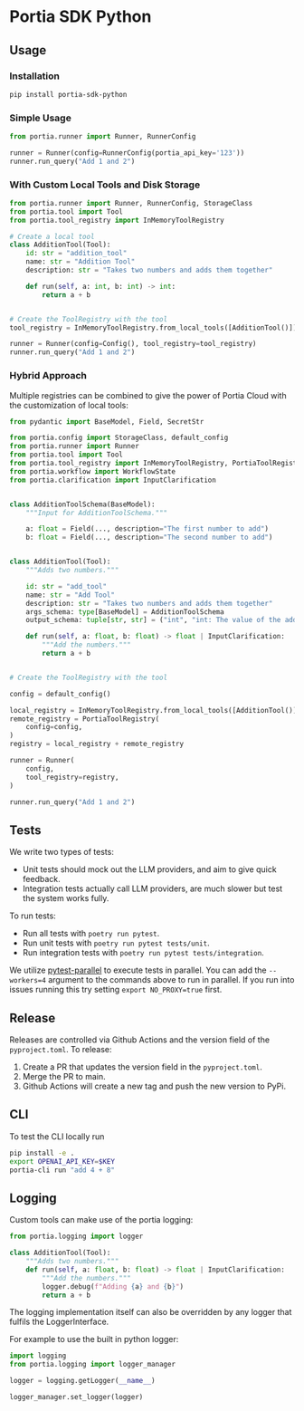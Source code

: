 # Portia SDK Python


## Usage

### Installation

```bash
pip install portia-sdk-python 
```


### Simple Usage

```python
from portia.runner import Runner, RunnerConfig

runner = Runner(config=RunnerConfig(portia_api_key='123'))
runner.run_query("Add 1 and 2")
```


### With Custom Local Tools and Disk Storage

```python
from portia.runner import Runner, RunnerConfig, StorageClass
from portia.tool import Tool
from portia.tool_registry import InMemoryToolRegistry

# Create a local tool
class AdditionTool(Tool):
    id: str = "addition_tool"
    name: str = "Addition Tool"
    description: str = "Takes two numbers and adds them together"

    def run(self, a: int, b: int) -> int:
        return a + b


# Create the ToolRegistry with the tool
tool_registry = InMemoryToolRegistry.from_local_tools([AdditionTool()])

runner = Runner(config=Config(), tool_registry=tool_registry)
runner.run_query("Add 1 and 2")
```

### Hybrid Approach

Multiple registries can be combined to give the power of Portia Cloud with the customization of local tools:

```python
from pydantic import BaseModel, Field, SecretStr

from portia.config import StorageClass, default_config
from portia.runner import Runner
from portia.tool import Tool
from portia.tool_registry import InMemoryToolRegistry, PortiaToolRegistry
from portia.workflow import WorkflowState
from portia.clarification import InputClarification


class AdditionToolSchema(BaseModel):
    """Input for AdditionToolSchema."""

    a: float = Field(..., description="The first number to add")
    b: float = Field(..., description="The second number to add")


class AdditionTool(Tool):
    """Adds two numbers."""

    id: str = "add_tool"
    name: str = "Add Tool"
    description: str = "Takes two numbers and adds them together"
    args_schema: type[BaseModel] = AdditionToolSchema
    output_schema: tuple[str, str] = ("int", "int: The value of the addition")

    def run(self, a: float, b: float) -> float | InputClarification:
        """Add the numbers."""
        return a + b


# Create the ToolRegistry with the tool

config = default_config()

local_registry = InMemoryToolRegistry.from_local_tools([AdditionTool()]) 
remote_registry = PortiaToolRegistry(
    config=config,
)
registry = local_registry + remote_registry

runner = Runner(
    config,
    tool_registry=registry,
)

runner.run_query("Add 1 and 2")
```


## Tests

We write two types of tests:
- Unit tests should mock out the LLM providers, and aim to give quick feedback. 
- Integration tests actually call LLM providers, are much slower but test the system works fully.

To run tests:
- Run all tests with `poetry run pytest`.
- Run unit tests with `poetry run pytest tests/unit`.
- Run integration tests with `poetry run pytest tests/integration`.

We utilize [pytest-parallel](https://pypi.org/project/pytest-parallel/) to execute tests in parallel. You can add the `--workers=4` argument to the commands above to run in parallel. If you run into issues running this try setting `export NO_PROXY=true` first.

## Release

Releases are controlled via Github Actions and the version field of the `pyproject.toml`. To release:

1. Create a PR that updates the version field in the `pyproject.toml`.
2. Merge the PR to main.
3. Github Actions will create a new tag and push the new version to PyPi.

## CLI 

To test the CLI locally run 

```bash
pip install -e . 
export OPENAI_API_KEY=$KEY
portia-cli run "add 4 + 8"
```

## Logging

Custom tools can make use of the portia logging:

```python
from portia.logging import logger

class AdditionTool(Tool):
    """Adds two numbers."""
    def run(self, a: float, b: float) -> float | InputClarification:
        """Add the numbers."""
        logger.debug(f"Adding {a} and {b}")
        return a + b

```

The logging implementation itself can also be overridden by any logger that fulfils the LoggerInterface.

For example to use the built in python logger:

```python
import logging
from portia.logging import logger_manager

logger = logging.getLogger(__name__)

logger_manager.set_logger(logger)
```

